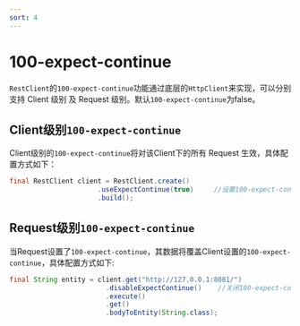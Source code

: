 ```yaml
---
sort: 4
---
```


# 100-expect-continue
`RestClient`的`100-expect-continue`功能通过底层的`HttpClient`来实现，可以分别支持 Client 级别 及 Request 级别。默认`100-expect-continue`为false。

## Client级别`100-expect-continue`
Client级别的`100-expect-continue`将对该Client下的所有 Request 生效，具体配置方式如下：
```java
final RestClient client = RestClient.create()
                      .useExpectContinue(true)     //设置100-expect-continue
                      .build();
```

## Request级别`100-expect-continue`
当Request设置了`100-expect-continue`，其数据将覆盖Client设置的`100-expect-continue`，具体配置方式如下:
```java
final String entity = client.get("http://127.0.0.1:8081/")
                        .disableExpectContinue()    //关闭100-expect-continue
                        .execute()
                        .get()
                        .bodyToEntity(String.class);
```